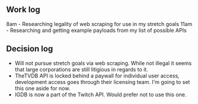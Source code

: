 ## Work log
8am - Researching legality of web scraping for use in my stretch goals
11am - Researching and getting example payloads from my list of possible APIs

## Decision log
* Will not pursue stretch goals via web scraping. While not illegal it seems that large corporations are still litigious in regards to it.
* TheTVDB API is locked behind a paywall for individual user access, development access goes through their licensing team. I'm going to set this one aside for now.
* IGDB is now a part of the Twitch API. Would prefer not to use this one.